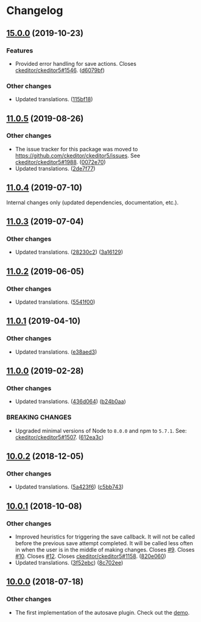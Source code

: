 Changelog
=========

## [15.0.0](https://github.com/ckeditor/ckeditor5-autosave/compare/v11.0.5...v15.0.0) (2019-10-23)

### Features

* Provided error handling for save actions. Closes [ckeditor/ckeditor5#1546](https://github.com/ckeditor/ckeditor5/issues/1546). ([d6079bf](https://github.com/ckeditor/ckeditor5-autosave/commit/d6079bf))

### Other changes

* Updated translations. ([115bf18](https://github.com/ckeditor/ckeditor5-autosave/commit/115bf18)) 


## [11.0.5](https://github.com/ckeditor/ckeditor5-autosave/compare/v11.0.4...v11.0.5) (2019-08-26)

### Other changes

* The issue tracker for this package was moved to https://github.com/ckeditor/ckeditor5/issues. See [ckeditor/ckeditor5#1988](https://github.com/ckeditor/ckeditor5/issues/1988). ([0072e70](https://github.com/ckeditor/ckeditor5-autosave/commit/0072e70))
* Updated translations. ([2de7f77](https://github.com/ckeditor/ckeditor5-autosave/commit/2de7f77))


## [11.0.4](https://github.com/ckeditor/ckeditor5-autosave/compare/v11.0.3...v11.0.4) (2019-07-10)

Internal changes only (updated dependencies, documentation, etc.).


## [11.0.3](https://github.com/ckeditor/ckeditor5-autosave/compare/v11.0.2...v11.0.3) (2019-07-04)

### Other changes

* Updated translations. ([28230c2](https://github.com/ckeditor/ckeditor5-autosave/commit/28230c2)) ([3a16129](https://github.com/ckeditor/ckeditor5-autosave/commit/3a16129))


## [11.0.2](https://github.com/ckeditor/ckeditor5-autosave/compare/v11.0.1...v11.0.2) (2019-06-05)

### Other changes

* Updated translations. ([5541f00](https://github.com/ckeditor/ckeditor5-autosave/commit/5541f00))


## [11.0.1](https://github.com/ckeditor/ckeditor5-autosave/compare/v11.0.0...v11.0.1) (2019-04-10)

### Other changes

* Updated translations. ([e38aed3](https://github.com/ckeditor/ckeditor5-autosave/commit/e38aed3))


## [11.0.0](https://github.com/ckeditor/ckeditor5-autosave/compare/v10.0.2...v11.0.0) (2019-02-28)

### Other changes

* Updated translations. ([436d064](https://github.com/ckeditor/ckeditor5-autosave/commit/436d064)) ([b24b0aa](https://github.com/ckeditor/ckeditor5-autosave/commit/b24b0aa))

### BREAKING CHANGES

* Upgraded minimal versions of Node to `8.0.0` and npm to `5.7.1`. See: [ckeditor/ckeditor5#1507](https://github.com/ckeditor/ckeditor5/issues/1507). ([612ea3c](https://github.com/ckeditor/ckeditor5-cloud-services/commit/612ea3c))


## [10.0.2](https://github.com/ckeditor/ckeditor5-autosave/compare/v10.0.1...v10.0.2) (2018-12-05)

### Other changes

* Updated translations. ([5a423f6](https://github.com/ckeditor/ckeditor5-autosave/commit/5a423f6)) ([c5bb743](https://github.com/ckeditor/ckeditor5-autosave/commit/c5bb743))


## [10.0.1](https://github.com/ckeditor/ckeditor5-autosave/compare/v10.0.0...v10.0.1) (2018-10-08)

### Other changes

* Improved heuristics for triggering the save callback. It will not be called before the previous save attempt completed. It will be called less often in when the user is in the middle of making changes. Closes [#9](https://github.com/ckeditor/ckeditor5-autosave/issues/9). Closes [#10](https://github.com/ckeditor/ckeditor5-autosave/issues/10). Closes [#12](https://github.com/ckeditor/ckeditor5-autosave/issues/12). Closes [ckeditor/ckeditor5#1158](https://github.com/ckeditor/ckeditor5/issues/1158). ([820e060](https://github.com/ckeditor/ckeditor5-autosave/commit/820e060))
* Updated translations. ([3f52ebc](https://github.com/ckeditor/ckeditor5-autosave/commit/3f52ebc)) ([8c702ee](https://github.com/ckeditor/ckeditor5-autosave/commit/8c702ee))


## [10.0.0](https://github.com/ckeditor/ckeditor5-autosave/tree/v10.0.0) (2018-07-18)

### Other changes

* The first implementation of the autosave plugin. Check out the [demo](https://ckeditor.com/docs/ckeditor5/latest/builds/guides/integration/saving-data.html#autosave-feature).
